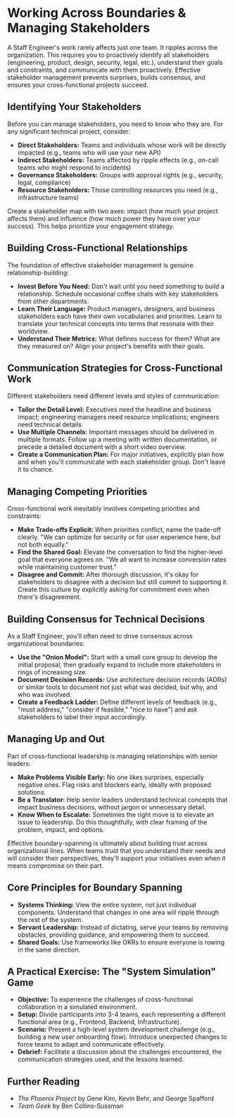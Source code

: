 # Working Across Boundaries & Managing Stakeholders

A Staff Engineer's work rarely affects just one team. It ripples across the organization. This requires you to proactively identify all stakeholders (engineering, product, design, security, legal, etc.), understand their goals and constraints, and communicate with them proactively. Effective stakeholder management prevents surprises, builds consensus, and ensures your cross-functional projects succeed.

## Identifying Your Stakeholders

Before you can manage stakeholders, you need to know who they are. For any significant technical project, consider:

- **Direct Stakeholders:** Teams and individuals whose work will be directly impacted (e.g., teams who will use your new API)
- **Indirect Stakeholders:** Teams affected by ripple effects (e.g., on-call teams who might respond to incidents)
- **Governance Stakeholders:** Groups with approval rights (e.g., security, legal, compliance)
- **Resource Stakeholders:** Those controlling resources you need (e.g., infrastructure teams)

Create a stakeholder map with two axes: impact (how much your project affects them) and influence (how much power they have over your success). This helps prioritize your engagement strategy.

## Building Cross-Functional Relationships

The foundation of effective stakeholder management is genuine relationship-building:

- **Invest Before You Need:** Don't wait until you need something to build a relationship. Schedule occasional coffee chats with key stakeholders from other departments.
- **Learn Their Language:** Product managers, designers, and business stakeholders each have their own vocabularies and priorities. Learn to translate your technical concepts into terms that resonate with their worldview.
- **Understand Their Metrics:** What defines success for them? What are they measured on? Align your project's benefits with their goals.

## Communication Strategies for Cross-Functional Work

Different stakeholders need different levels and styles of communication:

- **Tailor the Detail Level:** Executives need the headline and business impact; engineering managers need resource implications; engineers need technical details.
- **Use Multiple Channels:** Important messages should be delivered in multiple formats. Follow up a meeting with written documentation, or precede a detailed document with a short video overview.
- **Create a Communication Plan:** For major initiatives, explicitly plan how and when you'll communicate with each stakeholder group. Don't leave it to chance.

## Managing Competing Priorities

Cross-functional work inevitably involves competing priorities and constraints:

- **Make Trade-offs Explicit:** When priorities conflict, name the trade-off clearly. "We can optimize for security or for user experience here, but not both equally."
- **Find the Shared Goal:** Elevate the conversation to find the higher-level goal that everyone agrees on. "We all want to increase conversion rates while maintaining customer trust."
- **Disagree and Commit:** After thorough discussion, it's okay for stakeholders to disagree with a decision but still commit to supporting it. Create this culture by explicitly asking for commitment even when there's disagreement.

## Building Consensus for Technical Decisions

As a Staff Engineer, you'll often need to drive consensus across organizational boundaries:

- **Use the "Onion Model":** Start with a small core group to develop the initial proposal, then gradually expand to include more stakeholders in rings of increasing size.
- **Document Decision Records:** Use architecture decision records (ADRs) or similar tools to document not just what was decided, but why, and who was involved.
- **Create a Feedback Ladder:** Define different levels of feedback (e.g., "must address," "consider if feasible," "nice to have") and ask stakeholders to label their input accordingly.

## Managing Up and Out

Part of cross-functional leadership is managing relationships with senior leaders:

- **Make Problems Visible Early:** No one likes surprises, especially negative ones. Flag risks and blockers early, ideally with proposed solutions.
- **Be a Translator:** Help senior leaders understand technical concepts that impact business decisions, without jargon or unnecessary detail.
- **Know When to Escalate:** Sometimes the right move is to elevate an issue to leadership. Do this thoughtfully, with clear framing of the problem, impact, and options.

Effective boundary-spanning is ultimately about building trust across organizational lines. When teams trust that you understand their needs and will consider their perspectives, they'll support your initiatives even when it means compromise on their part.

## Core Principles for Boundary Spanning

- **Systems Thinking:** View the entire system, not just individual components. Understand that changes in one area will ripple through the rest of the system.
- **Servant Leadership:** Instead of dictating, serve your teams by removing obstacles, providing guidance, and empowering them to succeed.
- **Shared Goals:** Use frameworks like OKRs to ensure everyone is rowing in the same direction.

## A Practical Exercise: The "System Simulation" Game

- **Objective:** To experience the challenges of cross-functional collaboration in a simulated environment.
- **Setup:** Divide participants into 3-4 teams, each representing a different functional area (e.g., Frontend, Backend, Infrastructure).
- **Scenario:** Present a high-level system development challenge (e.g., building a new user onboarding flow). Introduce unexpected changes to force teams to adapt and communicate effectively.
- **Debrief:** Facilitate a discussion about the challenges encountered, the communication strategies used, and the lessons learned.

## Further Reading

- _The Phoenix Project_ by Gene Kim, Kevin Behr, and George Spafford
- _Team Geek_ by Ben Collins-Sussman
